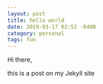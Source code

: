 ```yaml
---
layout: post
title: hello world
date: 2019-03-17 02:53 -0400
category: personal 
tags: fun
---
```


Hi there,

this is a post on my Jekyll site